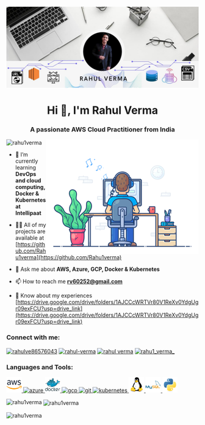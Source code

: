 ![logo](https://github.com/Rahu1verma/Rahu1verma/blob/main/Banner.jpeg)
<h1 align="center">Hi 👋, I'm Rahul Verma</h1>
<h3 align="center">A passionate AWS Cloud Practitioner from India</h3>

<img align="right" alt="coding" width="400" src="https://github.com/Rahu1verma/Rahu1verma/blob/main/coding.gif">

<p align="left"> <img src="https://komarev.com/ghpvc/?username=rahu1verma&label=Profile%20views&color=0e75b6&style=flat" alt="rahu1verma" /> </p>

- 🌱 I’m currently learning **DevOps and cloud computing, Docker & Kubernetes at Intellipaat**

- 👨‍💻 All of my projects are available at [https://github.com/Rahu1verma](https://github.com/Rahu1verma)

- 💬 Ask me about **AWS, Azure, GCP, Docker & Kubernetes**

- 📫 How to reach me **rv60252@gmail.com**

- 📄 Know about my experiences [https://drive.google.com/drive/folders/1AJCCcWRTVr80V1ReXv0YdgUgr09exFCU?usp=drive_link](https://drive.google.com/drive/folders/1AJCCcWRTVr80V1ReXv0YdgUgr09exFCU?usp=drive_link)

<h3 align="left">Connect with me:</h3>
<p align="left">
<a href="https://twitter.com/rahulve86576043" target="blank"><img align="center" src="https://raw.githubusercontent.com/rahuldkjain/github-profile-readme-generator/master/src/images/icons/Social/twitter.svg" alt="rahulve86576043" height="30" width="40" /></a>
<a href="https://linkedin.com/in/rahul-verma" target="blank"><img align="center" src="https://raw.githubusercontent.com/rahuldkjain/github-profile-readme-generator/master/src/images/icons/Social/linked-in-alt.svg" alt="rahul-verma" height="30" width="40" /></a>
<a href="https://fb.com/rahul verma" target="blank"><img align="center" src="https://raw.githubusercontent.com/rahuldkjain/github-profile-readme-generator/master/src/images/icons/Social/facebook.svg" alt="rahul verma" height="30" width="40" /></a>
<a href="https://instagram.com/rahu1_verma_" target="blank"><img align="center" src="https://raw.githubusercontent.com/rahuldkjain/github-profile-readme-generator/master/src/images/icons/Social/instagram.svg" alt="rahu1_verma_" height="30" width="40" /></a>
</p>

<h3 align="left">Languages and Tools:</h3>
<p align="left"> <a href="https://aws.amazon.com" target="_blank" rel="noreferrer"> <img src="https://raw.githubusercontent.com/devicons/devicon/master/icons/amazonwebservices/amazonwebservices-original-wordmark.svg" alt="aws" width="40" height="40"/> </a> <a href="https://azure.microsoft.com/en-in/" target="_blank" rel="noreferrer"> <img src="https://www.vectorlogo.zone/logos/microsoft_azure/microsoft_azure-icon.svg" alt="azure" width="40" height="40"/> </a> <a href="https://www.docker.com/" target="_blank" rel="noreferrer"> <img src="https://raw.githubusercontent.com/devicons/devicon/master/icons/docker/docker-original-wordmark.svg" alt="docker" width="40" height="40"/> </a> <a href="https://cloud.google.com" target="_blank" rel="noreferrer"> <img src="https://www.vectorlogo.zone/logos/google_cloud/google_cloud-icon.svg" alt="gcp" width="40" height="40"/> </a> <a href="https://git-scm.com/" target="_blank" rel="noreferrer"> <img src="https://www.vectorlogo.zone/logos/git-scm/git-scm-icon.svg" alt="git" width="40" height="40"/> </a> <a href="https://kubernetes.io" target="_blank" rel="noreferrer"> <img src="https://www.vectorlogo.zone/logos/kubernetes/kubernetes-icon.svg" alt="kubernetes" width="40" height="40"/> </a> <a href="https://www.linux.org/" target="_blank" rel="noreferrer"> <img src="https://raw.githubusercontent.com/devicons/devicon/master/icons/linux/linux-original.svg" alt="linux" width="40" height="40"/> </a> <a href="https://www.mysql.com/" target="_blank" rel="noreferrer"> <img src="https://raw.githubusercontent.com/devicons/devicon/master/icons/mysql/mysql-original-wordmark.svg" alt="mysql" width="40" height="40"/> </a> <a href="https://www.python.org" target="_blank" rel="noreferrer"> <img src="https://raw.githubusercontent.com/devicons/devicon/master/icons/python/python-original.svg" alt="python" width="40" height="40"/> </a> </p>

<p><img align="left" src="https://github-readme-stats.vercel.app/api/top-langs?username=rahu1verma&show_icons=true&locale=en&layout=compact" alt="rahu1verma" /></p>

<p>&nbsp;<img align="center" src="https://github-readme-stats.vercel.app/api?username=rahu1verma&show_icons=true&locale=en" alt="rahu1verma" /></p>

<p><img align="center" src="https://github-readme-streak-stats.herokuapp.com/?user=rahu1verma&" alt="rahu1verma" /></p>
